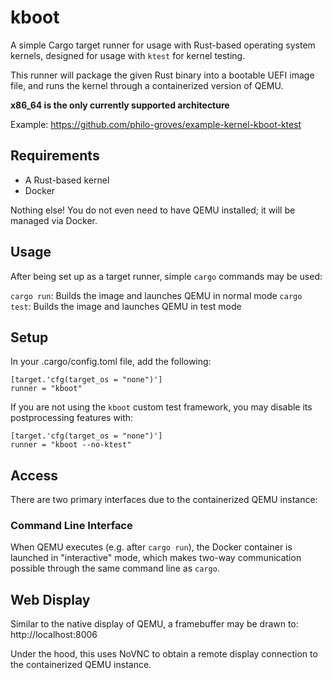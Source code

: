 # kboot

A simple Cargo target runner for usage with Rust-based operating system kernels, designed for usage with `ktest` for kernel testing.

This runner will package the given Rust binary into a bootable UEFI image file, and runs the kernel through a containerized version of QEMU. 

**x86_64 is the only currently supported architecture**

Example: https://github.com/philo-groves/example-kernel-kboot-ktest

## Requirements
- A Rust-based kernel
- Docker

Nothing else! You do not even need to have QEMU installed; it will be managed via Docker.

## Usage

After being set up as a target runner, simple `cargo` commands may be used:

`cargo run`: Builds the image and launches QEMU in normal mode
`cargo test`: Builds the image and launches QEMU in test mode

## Setup

In your .cargo/config.toml file, add the following:

```
[target.'cfg(target_os = "none")']
runner = "kboot"
```

If you are not using the `kboot` custom test framework, you may disable its postprocessing features with:

```
[target.'cfg(target_os = "none")']
runner = "kboot --no-ktest"
```

## Access

There are two primary interfaces due to the containerized QEMU instance:

### Command Line Interface

When QEMU executes (e.g. after `cargo run`), the Docker container is launched in "interactive" mode, which makes two-way communication possible through the same command line as `cargo`.

## Web Display

Similar to the native display of QEMU, a framebuffer may be drawn to: http://localhost:8006

Under the hood, this uses NoVNC to obtain a remote display connection to the containerized QEMU instance.